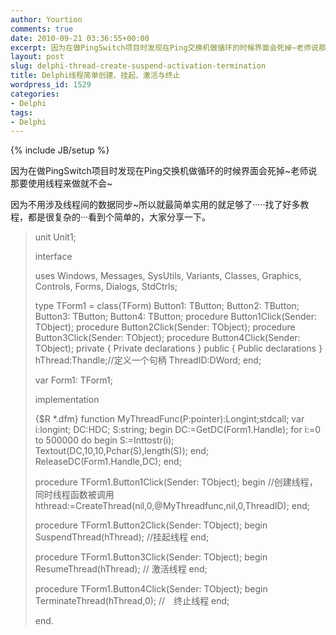 ```yaml
---
author: Yourtion
comments: true
date: 2010-09-21 03:36:55+00:00
excerpt: 因为在做PingSwitch项目时发现在Ping交换机做循环的时候界面会死掉~老师说那要使用线程来做就不会~因为不用涉及线程间的数据同步~所以就最简单实用的就足够了·····找了好多教程，都是很复杂的···看到个简单的，大家分享一下。
layout: post
slug: delphi-thread-create-suspend-activation-termination
title: Delphi线程简单创建、挂起、激活与终止
wordpress_id: 1529
categories:
- Delphi
tags:
- Delphi
---
```

{% include JB/setup %}

因为在做PingSwitch项目时发现在Ping交换机做循环的时候界面会死掉~老师说那要使用线程来做就不会~

因为不用涉及线程间的数据同步~所以就最简单实用的就足够了·····找了好多教程，都是很复杂的···看到个简单的，大家分享一下。


<blockquote>unit Unit1;

interface

uses
Windows, Messages, SysUtils, Variants, Classes, Graphics, Controls, Forms,
Dialogs, StdCtrls;

type
TForm1 = class(TForm)
Button1: TButton;
Button2: TButton;
Button3: TButton;
Button4: TButton;
procedure Button1Click(Sender: TObject);
procedure Button2Click(Sender: TObject);
procedure Button3Click(Sender: TObject);
procedure Button4Click(Sender: TObject);
private
{ Private declarations }
public
{ Public declarations }
hThread:Thandle;//定义一个句柄
ThreadID:DWord;
end;

var
Form1: TForm1;

implementation

{$R *.dfm}
function MyThreadFunc(P:pointer):Longint;stdcall;
var
i:longint;
DC:HDC;
S:string;
begin
DC:=GetDC(Form1.Handle);
for i:=0 to 500000 do begin
S:=Inttostr(i);
Textout(DC,10,10,Pchar(S),length(S));
end;
ReleaseDC(Form1.Handle,DC);
end;

procedure TForm1.Button1Click(Sender: TObject);
begin
//创建线程，同时线程函数被调用
hthread:=CreateThread(nil,0,@MyThreadfunc,nil,0,ThreadID);
end;

procedure TForm1.Button2Click(Sender: TObject);
begin
SuspendThread(hThread); //挂起线程
end;

procedure TForm1.Button3Click(Sender: TObject);
begin
ResumeThread(hThread); // 激活线程
end;

procedure TForm1.Button4Click(Sender: TObject);
begin
TerminateThread(hThread,0); //　终止线程
end;

end.</blockquote>
